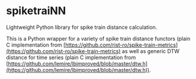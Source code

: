 # spiketraiNN
Lightweight Python library for spike train distance calculation.

This is a Python wrapper for a variety of spike train distance functors (plain C implementation from [https://github.com/rist-ro/spike-train-metrics](https://github.com/rist-ro/spike-train-metrics) as well as generic DTW distance for time series (plain C implementation from [https://github.com/lemire/lbimproved/blob/master/dtw.h](https://github.com/lemire/lbimproved/blob/master/dtw.h)).
